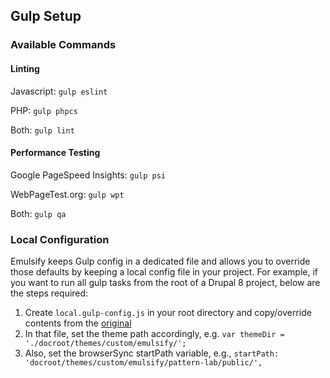## Gulp Setup

### Available Commands

#### Linting
Javascript: `gulp eslint`

PHP: `gulp phpcs`

Both: `gulp lint`

#### Performance Testing
Google PageSpeed Insights: `gulp psi`

WebPageTest.org: `gulp wpt`

Both: `gulp qa`

### Local Configuration

Emulsify keeps Gulp config in a dedicated file and allows you to override those defaults by keeping a local config file in your project. For example, if you want to run all gulp tasks from the root of a Drupal 8 project, below are the steps required:

1. Create `local.gulp-config.js` in your root directory and copy/override contents from the [original](https://github.com/fourkitchens/emulsify-gulp/blob/develop/gulp-config.js)
2. In that file, set the theme path accordingly, e.g. `var themeDir = './docroot/themes/custom/emulsify/';`
3. Also, set the browserSync startPath variable, e.g., `startPath: 'docroot/themes/custom/emulsify/pattern-lab/public/',`

